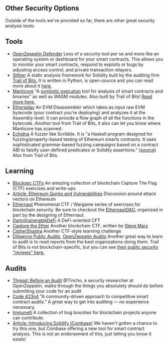 ## Other Security Options

Outside of the tools we've provided so far, there are other great security analysis tools:

## Tools
- <a href="https://openzeppelin.com/defender/" target="_blank" rel="noopener noreferrer">OpenZeppelin Defender</a> Less of a security tool per se and more like an operating system or dashboard for your smart contracts. This allows you to monitor your smart contracts, respond to exploits or bugs by adjusting access control, and private transaction relayers.
- <a href="https://github.com/crytic/slither" target="_blank" rel="noopener noreferrer">Slither</a> A static analysis framework for Solidity built by the auditing firm <a href="https://www.trailofbits.com/" target="_blank" rel="noopener noreferrer">Trail of Bits.</a> It is written in Python, is open-source and you can read more about it <a href="https://blog.trailofbits.com/2018/10/19/slither-a-solidity-static-analysis-framework/" target="_blank" rel="noopener noreferrer">here.</a> 
- <a href="https://github.com/trailofbits/manticore" target="_blank" rel="noopener noreferrer">Manticore</a> "A <a href="https://en.wikipedia.org/wiki/Symbolic_execution" target="_blank" rel="noopener noreferrer">symbolic execution</a> tool for analysis of smart contracts and binaries" as well as WASM modules. Also built by Trail of Bits! <a href="https://blog.trailofbits.com/2017/04/27/manticore-symbolic-execution-for-humans/" target="_blank" rel="noopener noreferrer">Read more here.</a>
- <a href="https://github.com/crytic/ethersplay" target="_blank" rel="noopener noreferrer">Ethersplay</a> An EVM Disassembler which takes as input raw EVM bytecode (your contract you're deploying) and analyzes it at the Assembly level. It can provide a flow graph of all the functions in the bytecode. *Another* tool from Trail of Bits, it also can let you know where Manticore has scanned.
- <a href="https://github.com/crytic/echidna" target="_blank" rel="noopener noreferrer">Echidna</a> A fuzzer like Scribble. It is "a Haskell program designed for fuzzing/property-based testing of Ethereum smarts contracts. It uses sophisticated grammar-based fuzzing campaigns based on a contract ABI to falsify user-defined predicates or Solidity assertions." (<a href="https://github.com/crytic/echidna" target="_blank" rel="noopener noreferrer">source</a>) Also from Trail of Bits.

## Learning
- <a href="https://github.com/openblocksec/blocksec-ctfs" target="_blank" rel="noopener noreferrer">Blocksec CTFs</a> An amazing collection of blockchain Capture The Flag (CTF) exercises and write-ups
- <a href="https://swende.se/blog/Ethereum_quirks_and_vulns.html" target="_blank" rel="noopener noreferrer">Article: Ethereum Quirks and Vulnerabilities</a> Discussion around attack vectors on Ethereum
- <a href="https://ethernaut.openzeppelin.com/" target="_blank" rel="noopener noreferrer">Ethernaut</a> Phenomenal CTF / Wargame series of exercises for blockchain security. Be sure to checkout the <a href="https://twitter.com/ethernautdao?lang=en" target="_blank" rel="noopener noreferrer">EthernautDAO,</a> organized in part by the designing of Ethernaut.
- <a href="https://www.damnvulnerabledefi.xyz/" target="_blank" rel="noopener noreferrer">DamnVulnerableDeFi</a> A DeFi-oriented CFT
- <a href="https://capturetheether.com/" target="_blank" rel="noopener noreferrer">Capture the Ether</a> Another blockchain CTF, written by <a href="https://twitter.com/smarx" target="_blank" rel="noopener noreferrer">Steve Marx</a>
- <a href="https://ciphershastra.com/" target="_blank" rel="noopener noreferrer">CipherShastra</a> Another CTF-style learning challenge
- <a href="https://consensys.net/diligence/audits/" target="_blank" rel="noopener noreferrer">Diligence Public Audits,</a> <a href="https://blog.openzeppelin.com/security-audits/" target="_blank" rel="noopener noreferrer">OpenZeppelin Audits</a> Another great way to learn to audit is to read reports from the best organizations doing them. Trail of Bits is not blockchain-specific, but you can see <a href="https://github.com/trailofbits/publications#security-reviews" target="_blank" rel="noopener noreferrer">their public security "reviews" here.</a>

## Audits
- <a href="https://mobile.twitter.com/tinchoabbate/status/1400170232904400897?s=20" target="_blank" rel="noopener noreferrer">Thread: Before an Audit</a> @Tincho, a security researcher at OpenZeppelin, walks through the things you absolutely should do before submitting your code for an audit
- <a href="https://code423n4.com/" target="_blank" rel="noopener noreferrer">Code 423n4</a> "A community-driven approach to competitive smart contract audits." A great way to get into auditing — no experience necessary.
- <a href="https://immunefi.com/" target="_blank" rel="noopener noreferrer">Immunefi</a> A collection of bug bounties for blockchain projects anyone can contribute.
- <a href="https://web.archive.org/web/20210830084611/https://blog.coinbase.com/introducing-solidify-a-tool-to-automatically-detect-and-classify-smart-contract-security-risks-73a1338fdbbe" target="_blank" rel="noopener noreferrer">Article: Introducing Solidify (Coinbase)</a> We haven't gotten a chance to try this one, but Coinbase offering a new tool for smart contract analysis. This is not an endorsement of this, just letting you know it exists!